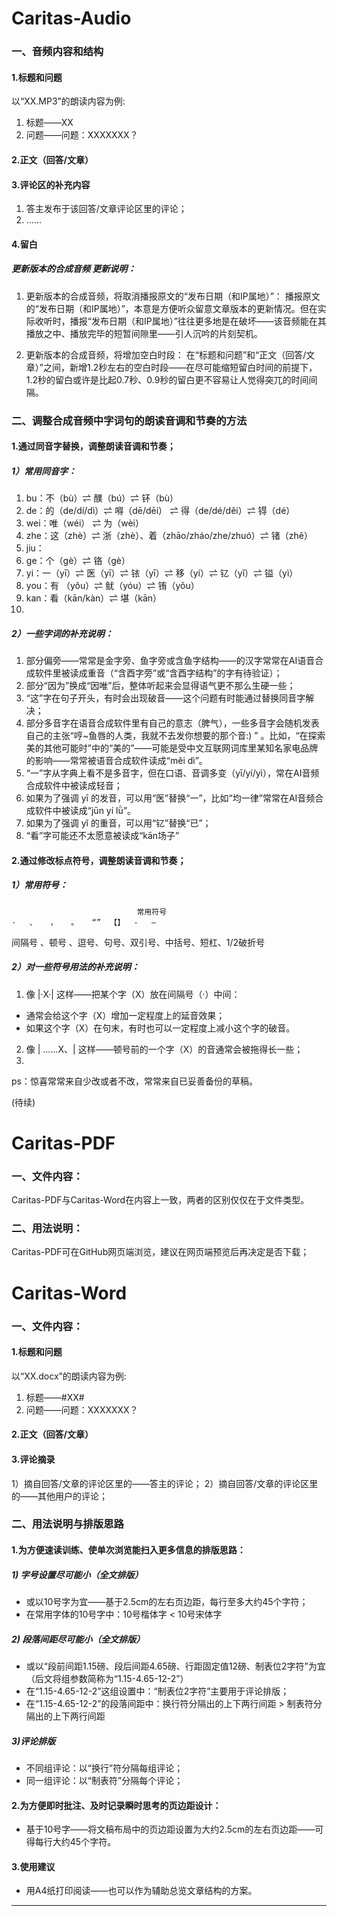 # Caritas-Audio

### 一、音频内容和结构

#### 1.标题和问题

以“XX.MP3”的朗读内容为例:
1) 标题——XX
2) 问题——问题：XXXXXXX？

#### 2.正文（回答/文章）

#### 3.评论区的补充内容

1) 答主发布于该回答/文章评论区里的评论；
2) ……

#### 4.留白

##### 更新版本的合成音频 更新说明：

1) 更新版本的合成音频，将取消播报原文的“发布日期（和IP属地）”：
播报原文的“发布日期（和IP属地）”，本意是方便听众留意文章版本的更新情况。但在实际收听时，播报“发布日期（和IP属地）”往往更多地是在破坏——该音频能在其播放之中、播放完毕的短暂间隙里——引人沉吟的片刻契机。

2) 更新版本的合成音频，将增加空白时段：
在“标题和问题”和“正文（回答/文章）”之间，新增1.2秒左右的空白时段——在尽可能缩短留白时间的前提下，1.2秒的留白或许是比起0.7秒、0.9秒的留白更不容易让人觉得突兀的时间间隔。



### 二、调整合成音频中字词句的朗读音调和节奏的方法

#### 1.通过同音字替换，调整朗读音调和节奏；

##### 1）常用同音字：

1) bu：不（bù）⇌  醭（bú）⇌  钚（bù）
2) de：的（de/dí/dì）⇌  嘚（dē/dēi） ⇌  得（de/dé/děi）⇌  锝（dé）
3) wei：唯（wéi） ⇌ 为（wèi）
4) zhe：这（zhè）⇌ 浙（zhè）、着（zhāo/zháo/zhe/zhuó）⇌  锗（zhě）
5) jiu：
6) ge：个（gè）⇌  铬（gè）
7) yi：一（yī）⇌  医（yī）⇌  铱（yī）⇌ 移（yí）⇌  钇（yǐ）⇌ 镒（yì）
8) you：有 （yǒu）⇌  鱿（yóu）⇌ 铕（yǒu）
9) kan：看（kān/kàn）⇌  堪（kān）
10) 



##### 2）一些字词的补充说明：

1) 部分偏旁——常常是金字旁、鱼字旁或含鱼字结构——的汉字常常在AI语音合成软件里被读成重音（“含酉字旁”或“含酉字结构”的字有待验证）；
2) 部分“因为”换成“因唯”后，整体听起来会显得语气更不那么生硬一些；
3) “这”字在句子开头，有时会出现破音——这个问题有时能通过替换同音字解决；
4) 部分多音字在语音合成软件里有自己的意志（脾气），一些多音字会随机发表自己的主张“哼~鱼唇的人类，我就不去发你想要的那个音:) ” 。比如，“在探索美的其他可能时”中的“美的”——可能是受中文互联网词库里某知名家电品牌的影响——常常被语音合成软件读成“měi dì”。
5) “一”字从字典上看不是多音字，但在口语、音调多变（yī/yí/yì），常在AI音频合成软件中被读成轻音；
6) 如果为了强调 yī 的发音，可以用“医”替换“一”，比如“均一律”常常在AI音频合成软件中被读成“jūn yí lǜ”。
7) 如果为了强调 yǐ 的重音，可以用“钇”替换“已”；
8) “看”字可能还不太愿意被读成“kān场子”


#### 2.通过修改标点符号，调整朗读音调和节奏；

##### 1）常用符号：

								常用符号	
	·	、	，	。	“”	【】	-	—	
间隔号 、顿号 、逗号、句号、双引号、中括号、短杠、1/2破折号 


##### 2）对一些符号用法的补充说明：

1) 像 |·X·| 这样——把某个字（X）放在间隔号（·）中间：
- 通常会给这个字（X）增加一定程度上的延音效果；
- 如果这个字（X）在句末，有时也可以一定程度上减小这个字的破音。
2) 像 |  ……X、| 这样——顿号前的一个字（X）的音通常会被拖得长一些；
3) 


ps：惊喜常常来自少改或者不改，常常来自已妥善备份的草稿。


(待续)


# Caritas-PDF

### 一、文件内容：
 Caritas-PDF与Caritas-Word在内容上一致，两者的区别仅仅在于文件类型。
 
### 二、用法说明：
 Caritas-PDF可在GitHub网页端浏览，建议在网页端预览后再决定是否下载； 


# Caritas-Word

### 一、文件内容：

#### 1.标题和问题

以“XX.docx”的朗读内容为例:
1) 标题——#XX#
2) 问题——问题：XXXXXXX？

#### 2.正文（回答/文章）

#### 3.评论摘录
1）摘自回答/文章的评论区里的——答主的评论；
2）摘自回答/文章的评论区里的——其他用户的评论；

### 二、用法说明与排版思路

#### 1.为方便速读训练、使单次浏览能扫入更多信息的排版思路：

##### 1) 字号设置尽可能小（全文排版）
 - 或以10号字为宜——基于2.5cm的左右页边距，每行至多大约45个字符；
- 在常用字体的10号字中：10号楷体字 < 10号宋体字

##### 2) 段落间距尽可能小（全文排版）
- 或以“段前间距1.15磅、段后间距4.65磅、行距固定值12磅、制表位2字符”为宜（后文将组参数简称为“1.15-4.65-12-2”）
- 在“1.15-4.65-12-2”这组设置中：“制表位2字符”主要用于评论排版；
- 在“1.15-4.65-12-2”的段落间距中：换行符分隔出的上下两行间距 > 制表符分隔出的上下两行间距

##### 3)评论排版 
- 不同组评论：以“换行”符分隔每组评论；
- 同一组评论：以“制表符”分隔每个评论；


#### 2.为方便即时批注、及时记录瞬时思考的页边距设计：

- 基于10号字——将文稿布局中的页边距设置为大约2.5cm的左右页边距——可得每行大约45个字符。

#### 3.使用建议
- 用A4纸打印阅读——也可以作为辅助总览文章结构的方案。


---


  
  
  
